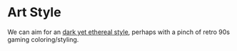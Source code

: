 # Art Style

We can aim for an [dark yet ethereal style](https://assets.rockpapershotgun.com/images//2018/03/46154feead7abfcac6df671c31b9cf919bac3112-620x300.jpg), 
perhaps with a pinch of retro 90s gaming coloring/styling.
